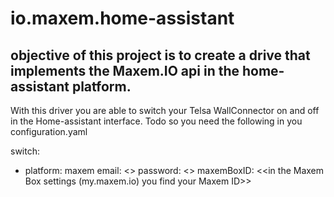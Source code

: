 # io.maxem.home-assistant

## objective of this project is to create a drive that implements the Maxem.IO api in the home-assistant platform. 

With this driver you are able to switch your Telsa WallConnector on and off in the Home-assistant interface. Todo so you need the following in you configuration.yaml 

switch: 
  - platform: maxem
    email: <<email account with which you login in the Maxem Box>>
    password: <<password>>
    maxemBoxID: <<in the Maxem Box settings (my.maxem.io) you find your Maxem ID>> 
